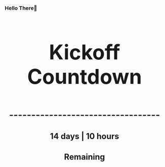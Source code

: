 ### Hello There👋

<!---START-TIMER--->
<h3 align='center' style='font-size: 64px;'>Kickoff Countdown</h3>
<h3 align='center' style='font-size: 30px;'>----------------------------------</h3>
<h3 align='center' style='font-size: 25px;'>14 days | 10 hours</h3>
<h3 align='center' style='font-size: 25px;'>Remaining</h3>
<!---END-TIMER--->
